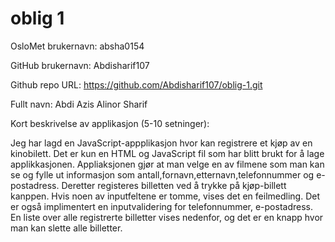 oblig 1
=======
OsloMet brukernavn: absha0154

GitHub brukernavn: Abdisharif107

Github repo URL: https://github.com/Abdisharif107/oblig-1.git

Fullt navn: Abdi Azis Alinor Sharif

Kort beskrivelse av applikasjon (5-10 setninger): 

Jeg har lagd en JavaScript-appplikasjon hvor kan registrere et kjøp av en kinobilett. Det er kun en HTML og JavaScript fil som har blitt brukt for å lage applikkasjonen. Appliaksjonen gjør at man velge en av filmene som man kan se og fylle ut informasjon som antall,fornavn,etternavn,telefonnummer og e-postadress. Deretter registeres billetten ved å trykke på kjøp-billett kanppen. Hvis noen av inputfeltene er tomme, vises det en feilmedling. Det er også implimentert en inputvalidering for telefonnummer, e-postadress. En liste over alle registrerte billetter vises nedenfor, og det er en knapp hvor man kan slette alle billetter.
